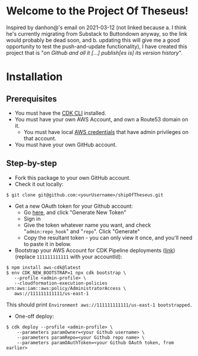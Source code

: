 # Welcome to the Project Of Theseus!

Inspired by danhon@'s email on 2021-03-12 (not linked because a. I think he's currently
migrating from Substack to Buttondown anyway, so the link would probably be dead soon,
and b. updating this will give me a good opportunity to test the push-and-update functionality),
I have created this project that is "_on Github and all it [...] publish[es is] its version history_".

# Installation

## Prerequisites

* You must have the [CDK CLI](https://aws.amazon.com/cdk/) installed.
* You must have your own AWS Account, and own a Route53 domain on it.
  * You must have local [AWS credentials](https://docs.aws.amazon.com/cli/latest/userguide/cli-configure-files.html) 
      that have admin privileges on that account. 
* You must have your own GitHub account.

## Step-by-step

* Fork this package to your own GitHub account.
* Check it out locally:
```
$ git clone git@github.com:<yourUsername>/shipOfTheseus.git
```
* Get a new OAuth token for your Github account:
  * Go [here](https://github.com/settings/tokens), and click "Generate New Token"
  * Sign in
  * Give the token whatever name you want, and check "`admin:repo_hook`" and "`repo`". Click "Generate"
  * Copy the resultant token - you can only view it once, and you'll need to paste it in below.
* Bootstrap your AWS Account for CDK Pipeline deployments ([link](https://docs.aws.amazon.com/cdk/api/latest/docs/pipelines-readme.html#cdk-environment-bootstrapping))
    (replace `111111111111` with your accountId):
 ```
$ npm install aws-cdk@latest
$ env CDK_NEW_BOOTSTRAP=1 npx cdk bootstrap \
    --profile <admin-profile> \
    --cloudformation-execution-policies arn:aws:iam::aws:policy/AdministratorAccess \
    aws://111111111111/us-east-1
```
This should print `Environment aws://111111111111/us-east-1 bootstrapped.`
* One-off deploy:
```
$ cdk deploy --profile <admin-profile> \
    --parameters paramOwner=<your Github username> \
    --parameters paramRepo=<your Github repo name> \
    --parameters paramOAuthToken=<your Github OAuth token, from earlier>
```
